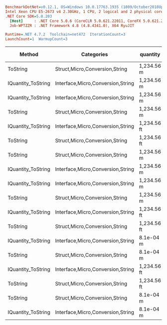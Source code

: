 ``` ini

BenchmarkDotNet=v0.12.1, OS=Windows 10.0.17763.1935 (1809/October2018Update/Redstone5)
Intel Xeon CPU E5-2673 v4 2.30GHz, 1 CPU, 2 logical and 2 physical cores
.NET Core SDK=5.0.203
  [Host]     : .NET Core 5.0.6 (CoreCLR 5.0.621.22011, CoreFX 5.0.621.22011), X64 RyuJIT
  Job-WPTZZR : .NET Framework 4.8 (4.8.4341.0), X64 RyuJIT

Runtime=.NET 4.7.2  Toolchain=net472  IterationCount=3  
LaunchCount=1  WarmupCount=3  

```
|             Method |                        Categories |    quantity | format | culture |       Mean |      Error |   StdDev |   StdErr |        Min |        Max |     Median |  Gen 0 | Gen 1 | Gen 2 | Allocated |
|------------------- |---------------------------------- |------------ |------- |-------- |-----------:|-----------:|---------:|---------:|-----------:|-----------:|-----------:|-------:|------:|------:|----------:|
|           ToString |    Struct,Micro,Conversion,String |  1,234.56 m |      a |         |   679.9 ns |   164.1 ns |  8.99 ns |  5.19 ns |   669.6 ns |   686.0 ns |   684.1 ns | 0.1097 |     - |     - |     714 B |
| IQuantity_ToString | Interface,Micro,Conversion,String |  1,234.56 m |      a |         |   708.6 ns |   428.8 ns | 23.51 ns | 13.57 ns |   681.5 ns |   723.9 ns |   720.4 ns | 0.1097 |     - |     - |     714 B |
| IQuantity_ToString | Interface,Micro,Conversion,String |  1,234.56 m |      v |         |   962.7 ns |   646.0 ns | 35.41 ns | 20.44 ns |   924.9 ns |   995.1 ns |   968.0 ns | 0.0267 |     - |     - |     217 B |
|           ToString |    Struct,Micro,Conversion,String |  1,234.56 m |      v |         |   986.7 ns |   399.0 ns | 21.87 ns | 12.63 ns |   961.7 ns | 1,002.2 ns |   996.2 ns | 0.0267 |     - |     - |     217 B |
| IQuantity_ToString | Interface,Micro,Conversion,String | 1,234.56 ft |     a2 |         |   989.3 ns |   390.2 ns | 21.39 ns | 12.35 ns |   973.8 ns | 1,013.7 ns |   980.4 ns | 0.1144 |     - |     - |     762 B |
|           ToString |    Struct,Micro,Conversion,String | 1,234.56 ft |     a2 |         | 1,027.1 ns |   843.8 ns | 46.25 ns | 26.70 ns |   988.5 ns | 1,078.4 ns | 1,014.5 ns | 0.1144 |     - |     - |     762 B |
|           ToString |    Struct,Micro,Conversion,String |  1,234.56 m |     f2 |         | 2,130.5 ns |   750.1 ns | 41.11 ns | 23.74 ns | 2,092.1 ns | 2,173.9 ns | 2,125.5 ns | 0.1526 |     - |     - |    1051 B |
| IQuantity_ToString | Interface,Micro,Conversion,String |  1,234.56 m |     f2 |         | 2,305.7 ns | 1,451.3 ns | 79.55 ns | 45.93 ns | 2,214.9 ns | 2,363.5 ns | 2,338.6 ns | 0.1526 |     - |     - |    1051 B |
| IQuantity_ToString | Interface,Micro,Conversion,String |  1,234.56 m |      ? |         | 2,418.1 ns |   822.0 ns | 45.06 ns | 26.01 ns | 2,383.6 ns | 2,469.1 ns | 2,401.6 ns | 0.1869 |     - |     - |    1276 B |
|           ToString |    Struct,Micro,Conversion,String |  1,234.56 m |      ? |         | 2,462.3 ns | 1,270.7 ns | 69.65 ns | 40.21 ns | 2,382.4 ns | 2,510.8 ns | 2,493.6 ns | 0.1869 |     - |     - |    1276 B |
| IQuantity_ToString | Interface,Micro,Conversion,String | 1,234.56 ft |      ? |   ru-RU | 2,470.1 ns | 1,045.5 ns | 57.31 ns | 33.09 ns | 2,413.3 ns | 2,527.9 ns | 2,469.1 ns | 0.1907 |     - |     - |    1284 B |
|           ToString |    Struct,Micro,Conversion,String | 1,234.56 ft |      ? |   ru-RU | 2,486.9 ns | 1,049.1 ns | 57.51 ns | 33.20 ns | 2,423.8 ns | 2,536.5 ns | 2,500.3 ns | 0.1907 |     - |     - |    1284 B |
| IQuantity_ToString | Interface,Micro,Conversion,String |   8.1e-04 m |      ? |         | 2,593.4 ns |   769.9 ns | 42.20 ns | 24.37 ns | 2,561.0 ns | 2,641.1 ns | 2,578.1 ns | 0.1907 |     - |     - |    1284 B |
|           ToString |    Struct,Micro,Conversion,String |   8.1e-04 m |      ? |         | 2,623.0 ns |   550.3 ns | 30.16 ns | 17.41 ns | 2,599.6 ns | 2,657.0 ns | 2,612.3 ns | 0.1907 |     - |     - |    1284 B |
| IQuantity_ToString | Interface,Micro,Conversion,String | 1,234.56 ft |      ? |         | 2,626.8 ns |   417.3 ns | 22.88 ns | 13.21 ns | 2,601.2 ns | 2,645.2 ns | 2,634.1 ns | 0.1869 |     - |     - |    1276 B |
|           ToString |    Struct,Micro,Conversion,String | 1,234.56 ft |      ? |         | 2,663.2 ns | 1,161.7 ns | 63.68 ns | 36.76 ns | 2,612.6 ns | 2,734.7 ns | 2,642.2 ns | 0.1869 |     - |     - |    1276 B |
|           ToString |    Struct,Micro,Conversion,String |   8.1e-04 m |     s4 |         | 2,781.0 ns |   921.4 ns | 50.51 ns | 29.16 ns | 2,740.2 ns | 2,837.5 ns | 2,765.3 ns | 0.1984 |     - |     - |    1340 B |
| IQuantity_ToString | Interface,Micro,Conversion,String |   8.1e-04 m |     s4 |         | 2,867.7 ns | 1,278.4 ns | 70.07 ns | 40.46 ns | 2,790.3 ns | 2,926.8 ns | 2,886.0 ns | 0.1984 |     - |     - |    1340 B |
